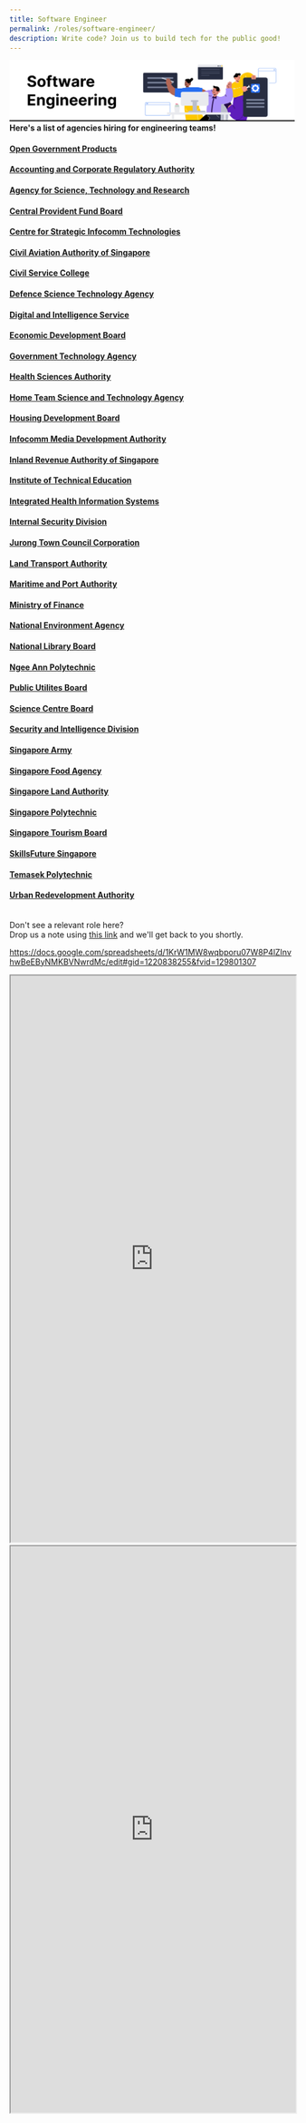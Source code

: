 ```yaml
---
title: Software Engineer
permalink: /roles/software-engineer/
description: Write code? Join us to build tech for the public good!
---
```

![](/images/Software%20engineer.png) 
<br> **Here's a list of agencies hiring for engineering teams!**

#### [Open Government Products](https://opengovernmentproducts.recruitee.com/#section-89477)
#### [Accounting and Corporate Regulatory Authority](https://www.acra.gov.sg/careers)
#### [Agency for Science, Technology and Research](https://careers.a-star.edu.sg/)
#### [Central Provident Fund Board](https://www.careers.hrp.gov.sg/sap/bc/ui5_ui5/sap/ZGERCFA004/index.html#/JobDescription/12845731/005056a3-d347-1edd-96ba-60f63d86c8ff)
#### [Centre for Strategic Infocomm Technologies](https://www.csit.gov.sg/join-us/careers)
#### [Civil Aviation Authority of Singapore ](https://www.caas.gov.sg/who-we-are/careers)
#### [Civil Service College](https://www.careers.hrp.gov.sg/sap/bc/ui5_ui5/sap/ZGERCFA004/index.html#/JobDescription/12784994/005056A3-53E2-1EED-91FB-4422BFE89B63)
#### [Defence Science Technology Agency](https://www.dsta.gov.sg/join-us/job-seeker/dsta-careers)
#### [Digital and Intelligence Service](http://www.discareers.gov.sg/)
#### [Economic Development Board](https://careers.edb.gov.sg/en/job/4002255/senior-data-engineer-31-year-contract)
#### [Government Technology Agency](https://sggovterp.wd102.myworkdayjobs.com/PublicServiceCareers?Agency=27bc56da9e6a01dcff9491800407da09&Job_Family_Group=27bc56da9e6a01598012e66f50087e59)
#### [Health Sciences Authority](https://www.hsa.gov.sg/careers)
#### [Home Team Science and Technology Agency](https://www.linkedin.com/jobs/search/?currentJobId=3375232497&f_C=30975013&geoId=92000000&originToLandingJobPostings=3369721550%2C3375236402%2C3369721563%2C3375233474%2C3344666442%2C3375232497%2C3345381267%2C3369438618%2C3364642092)
#### [Housing Development Board](https://www.careers.hrp.gov.sg/sap/bc/ui5_ui5/sap/ZGERCFA004/index.html#/JobDescription/12889364/005056a3-53e2-1edd-99f7-5d87ea9209a6)
#### [Infocomm Media Development Authority](https://www.imda.gov.sg/About-IMDA/Careers-at-IMDA)
#### [Inland Revenue Authority of Singapore](https://www.careers.hrp.gov.sg/sap/bc/ui5_ui5/sap/ZGERCFA004/index.html#/JobDescription/11522111/005056a3-d347-1edd-98fe-01d1a0d6e42d)
#### [Institute of Technical Education](https://sggovterp.wd102.myworkdayjobs.com/en-US/PublicServiceCareers?q=Lecturer&Agency=b3aeac72d2570101cb1f9e3c141f0000)
#### [Integrated Health Information Systems](https://careers-public-healthtech-jobs.ihis.com.sg/)
#### [Internal Security Division](https://www.mha.gov.sg/isd/be-part-of-isd)
#### [Jurong Town Council Corporation](https://www.linkedin.com/jobs/view/3344032743/?capColoOverride=true)
#### [Land Transport Authority](https://www.linkedin.com/jobs/view/3344032743/?capColoOverride=true)
#### [Maritime and Port Authority](https://sggovterp.wd102.myworkdayjobs.com/PublicServiceCareers/job/MPA-mTower-Block/Engineer---Senior-Engineer--Statistics---Data-Systems-_JR-10000013605)
#### [Ministry of Finance](https://www.mof.gov.sg/who-we-are/careers/is-mof-the-right-place-for-me)
#### [National Environment Agency](https://www.careers.hrp.gov.sg/sap/bc/ui5_ui5/sap/ZGERCFA004/index.html?search-keyword=informatics#/JobDescription/12219027/005056a3-d347-1edd-99aa-fe3dde5cac2d)
#### [National Library Board](https://www.nlb.gov.sg/main/about-us/careers)
#### [Ngee Ann Polytechnic](https://www.careers.hrp.gov.sg/sap/bc/ui5_ui5/sap/ZGERCFA004/index.html#/JobDescription/12036255/005056a3-53e2-1edd-9ac6-30cfb4d0a223)
#### [Public Utilites Board](https://www.pub.gov.sg/careers)
#### [Science Centre Board](https://www.careers.hrp.gov.sg/sap/bc/ui5_ui5/sap/ZGERCFA004/index.html#/JobDescription/12917925/005056a3-d347-1edd-9c88-d717cd2725da)
#### [Security and Intelligence Division](https://www.sid.gov.sg/resources/technology/)
#### [Singapore Army](https://go.gov.sg/joinarmy)
#### [Singapore Food Agency](https://www.sfa.gov.sg/careers)
#### [Singapore Land Authority](https://www.sla.gov.sg/join-us/our-work-at-sla)
#### [Singapore Polytechnic](https://www.sp.edu.sg/sp/about-sp/careers-with-sp)
#### [Singapore Tourism Board](https://www.linkedin.com/jobs/view/3197655931)
#### [SkillsFuture Singapore](https://www.careers.hrp.gov.sg/sap/bc/ui5_ui5/sap/ZGERCFA004/index.html?search-keyword=SSG#/JobDescription/12625872/005056a3-53e2-1eed-97c9-bc5c7d5b59d2)
#### [Temasek Polytechnic](https://www.careers.hrp.gov.sg/sap/bc/ui5_ui5/sap/ZGERCFA004/index.html#/JobDescription/12597958/005056a3-d347-1eed-9488-f18419e0d60d)
#### [Urban Redevelopment Authority](https://www.careers.hrp.gov.sg/sap/bc/ui5_ui5/sap/ZGERCFA004/index.html#/JobDescription/12699498/005056a3-53e2-1eed-93d4-deaaa0d46158)

<br> Don't see a relevant role here? <br> Drop us a note using [this link](https://go.gov.sg/techforpublicgood) and we'll get back to you shortly.

https://docs.google.com/spreadsheets/d/1KrW1MW8wqbporu07W8P4lZInvhwBeEByNMKBVNwrdMc/edit#gid=1220838255&fvid=129801307

<iframe src="https://docs.google.com/spreadsheets/d/e/2PACX-1vRKeIHN2edATjW8zRU5HgoQ6UxtXEYtoeYa1PE2epVh4OlWr0fKP419IZieULRuMXWtNi5lseklG5br/pubhtml?gid=1220838255&amp&fvid=129801307;single=true&amp;widget=true&amp;headers=false" width="100%" height="1000"></iframe>


<iframe src="https://docs.google.com/spreadsheets/d/e/2PACX-1vRKeIHN2edATjW8zRU5HgoQ6UxtXEYtoeYa1PE2epVh4OlWr0fKP419IZieULRuMXWtNi5lseklG5br/pubhtml?gid=1663607937&amp;single=true&amp;widget=true&amp;headers=false" width="100%" height="1000">></iframe>